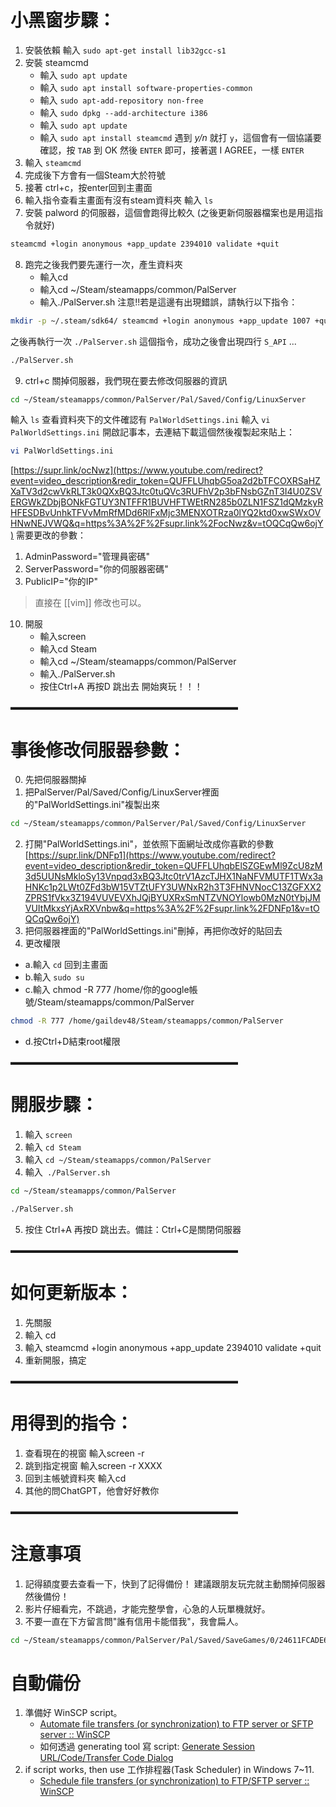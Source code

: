 # 小黑窗步驟：

1. 安裝依賴 輸入 `sudo apt-get install lib32gcc-s1` 
2. 安裝 steamcmd 
	- 輸入 `sudo apt update` 
	- 輸入 `sudo apt install software-properties-common` 
	- 輸入 `sudo apt-add-repository non-free` 
	- 輸入 `sudo dpkg --add-architecture i386` 
	- 輸入 `sudo apt update` 
	- 輸入 `sudo apt install steamcmd` 遇到 *y/n* 就打 `y`，這個會有一個協議要確認，按 `TAB` 到 OK 然後 `ENTER` 即可，接著選 I AGREE，一樣 `ENTER` 
3. 輸入 `steamcmd` 
4. 完成後下方會有一個Steam大於符號 
5. 接著 ctrl+c，按enter回到主畫面 
6. 輸入指令查看主畫面有沒有steam資料夾 輸入 `ls` 
7. 安裝 palword 的伺服器，這個會跑得比較久 (之後更新伺服器檔案也是用這指令就好) 

```sh
steamcmd +login anonymous +app_update 2394010 validate +quit
```

8. 跑完之後我們要先運行一次，產生資料夾 
	- 輸入cd 
	- 輸入cd ~/Steam/steamapps/common/PalServer 
	- 輸入./PalServer.sh 注意!!若是這邊有出現錯誤，請執行以下指令： 

```sh
mkdir -p ~/.steam/sdk64/ steamcmd +login anonymous +app_update 1007 +quit cp ~/Steam/steamapps/common/Steamworks\ SDK\ Redist/linux64/steamclient.so ~/.steam/sdk64/
```

之後再執行一次 `./PalServer.sh` 這個指令，成功之後會出現四行 `S_API` ... 
```sh
./PalServer.sh
```

9. ctrl+c 關掉伺服器，我們現在要去修改伺服器的資訊 

```sh
cd ~/Steam/steamapps/common/PalServer/Pal/Saved/Config/LinuxServer
```

輸入 `ls` 查看資料夾下的文件確認有 `PalWorldSettings.ini` 
輸入 `vi PalWorldSettings.ini` 開啟記事本，去連結下載這個然後複製起來貼上：

```sh
vi PalWorldSettings.ini
```

[https://supr.link/ocNwz](https://www.youtube.com/redirect?event=video_description&redir_token=QUFFLUhqbG5oa2d2bTFCOXRSaHZXaTV3d2cwVkRLT3k0QXxBQ3Jtc0tuQVc3RUFhV2p3bFNsbGZnT3I4U0ZSVERGWkZDbjBONkFGTUY3NTFFR1BUVHFTWEtRN285b0ZLN1FSZ1dQMzkyRHFESDBvUnhkTFVvMmRfMDd6RlFxMjc3MENXOTRza0lYQ2ktd0xwSWxOVHNwNEJVWQ&q=https%3A%2F%2Fsupr.link%2FocNwz&v=tOQCqQw6ojY) 需要更改的參數： 
1. AdminPassword="管理員密碼" 
2. ServerPassword="你的伺服器密碼" 
3. PublicIP="你的IP" 

> 直接在 [[vim]] 修改也可以。

10. 開服 
	- 輸入screen 
	- 輸入cd Steam 
	- 輸入cd ~/Steam/steamapps/common/PalServer 
	- 輸入./PalServer.sh 
	- 按住Ctrl+A 再按D 跳出去 開始爽玩！！！ 

▬▬▬▬▬▬▬▬▬▬▬▬▬▬▬▬▬▬▬▬▬▬▬▬▬▬ 

# 事後修改伺服器參數：

0. 先把伺服器關掉 
1. 把PalServer/Pal/Saved/Config/LinuxServer裡面的"PalWorldSettings.ini"複製出來 

```sh
cd ~/Steam/steamapps/common/PalServer/Pal/Saved/Config/LinuxServer
```

2. 打開"PalWorldSettings.ini"，並依照下面網址改成你喜歡的參數 [https://supr.link/DNFp1](https://www.youtube.com/redirect?event=video_description&redir_token=QUFFLUhqbElSZGEwMl9ZcU8zM3d5UUNsMkloSy13Vnpqd3xBQ3Jtc0trV1AzcTJHX1NaNFVMUTF1TWx3aHNKc1p2LWt0ZFd3bW15VTZtUFY3UWNxR2h3T3FHNVNocC13ZGFXX2ZPRS1fVkx3Z194VUVEVXhJQjBYUXRxSmNTZVNOYlowb0MzN0tYbjJMVUItMkxsYjAxRXVnbw&q=https%3A%2F%2Fsupr.link%2FDNFp1&v=tOQCqQw6ojY) 
3. 把伺服器裡面的"PalWorldSettings.ini"刪掉，再把你改好的貼回去 
4. 更改權限 
- a.輸入 `cd` 回到主畫面 
- b.輸入 `sudo su` 
- c.輸入 chmod -R 777 /home/你的google帳號/Steam/steamapps/common/PalServer
```sh
chmod -R 777 /home/gaildev48/Steam/steamapps/common/PalServer
```
- d.按Ctrl+D結束root權限 

▬▬▬▬▬▬▬▬▬▬▬▬▬▬▬▬▬▬▬▬▬▬▬▬▬▬ 

# 開服步驟： 

1. 輸入 `screen` 
2. 輸入 `cd Steam` 
3. 輸入 `cd ~/Steam/steamapps/common/PalServer` 
4. 輸入` ./PalServer.sh` 

```sh
cd ~/Steam/steamapps/common/PalServer
```

```sh
./PalServer.sh
```

5. 按住 Ctrl+A 再按D 跳出去。備註：Ctrl+C是關閉伺服器 

▬▬▬▬▬▬▬▬▬▬▬▬▬▬▬▬▬▬▬▬▬▬▬▬▬▬ 

# 如何更新版本： 

1. 先關服 
2. 輸入 cd 
3. 輸入 steamcmd +login anonymous +app_update 2394010 validate +quit 
4. 重新開服，搞定 

▬▬▬▬▬▬▬▬▬▬▬▬▬▬▬▬▬▬▬▬▬▬▬▬▬▬ 

# 用得到的指令： 

1. 查看現在的視窗 輸入screen -r 
2. 跳到指定視窗 輸入screen -r XXXX 
3. 回到主帳號資料夾 輸入cd 
4. 其他的問ChatGPT，他會好好教你 

▬▬▬▬▬▬▬▬▬▬▬▬▬▬▬▬▬▬▬▬▬▬▬▬▬▬ 

# 注意事項 

1. 記得額度要去查看一下，快到了記得備份！ 建議跟朋友玩完就主動關掉伺服器然後備份！ 
2. 影片仔細看完，不跳過，才能完整學會，心急的人玩單機就好。 
3. 不要一直在下方留言問"誰有信用卡能借我"，我會扁人。

```sh
cd ~/Steam/steamapps/common/PalServer/Pal/Saved/SaveGames/0/24611FCADE664A3CB3C2BCCFBE9A1F4E
```

# 自動備份

1. 準備好 WinSCP script。
	- [Automate file transfers (or synchronization) to FTP server or SFTP server :: WinSCP](https://winscp.net/eng/docs/guide_automation) 
	- 如何透過 generating tool 寫 script:  [Generate Session URL/Code/Transfer Code Dialog](https://winscp.net/eng/docs/ui_generateurl) 
2. if script works, then use 工作排程器(Task Scheduler) in Windows 7~11.
	- [Schedule file transfers (or synchronization) to FTP/SFTP server :: WinSCP](https://winscp.net/eng/docs/guide_schedule) 
